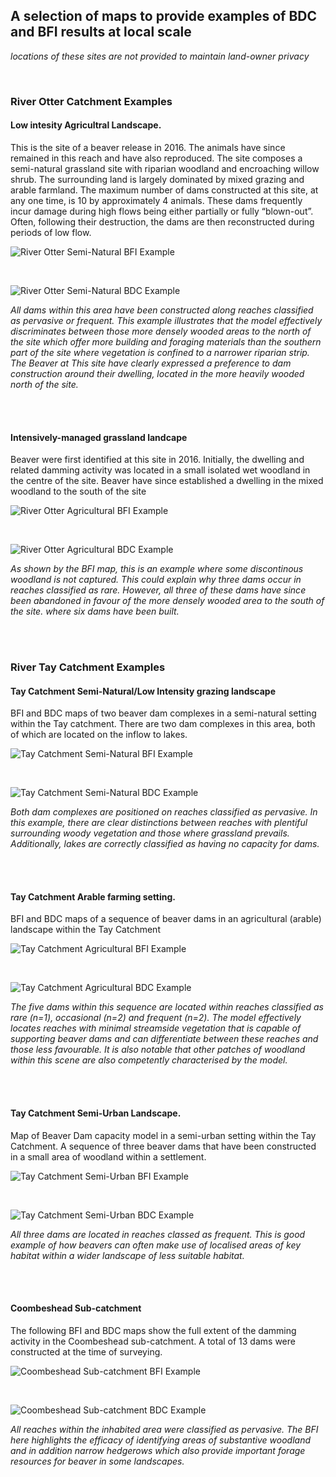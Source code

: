 ## A selection of maps to provide examples of BDC and BFI results at local scale
*locations of these sites are not provided to maintain land-owner privacy*

<br/>

### River Otter Catchment Examples

#### Low intesity Agricultral Landscape.

This is the site of a beaver release in 2016. The animals have since remained in this reach and have also reproduced. The site 
composes a semi-natural grassland site with riparian woodland and encroaching willow shrub. The surrounding land is largely dominated 
by mixed grazing and arable farmland. The maximum number of dams constructed at this site, at any one time, is 10 by approximately 4 
animals. These dams frequently incur damage during high flows being either partially or fully “blown-out”. Often, following their 
destruction, the dams are then reconstructed during periods of low flow.

![River Otter Semi-Natural BFI Example](./BDC_BHI_Maps/Otter_SemiNat_BFI.jpg)

<br/>

![River Otter Semi-Natural BDC Example](./BDC_BHI_Maps/Otter_SemiNat_BDC.jpg)

*All dams within this area have been constructed along reaches classified as pervasive or frequent. This example illustrates 
that the model effectively discriminates between those more densely wooded areas to the north of the site which offer more building 
and foraging materials than the southern part of the site where vegetation is confined to a narrower riparian strip. The Beaver at 
This site have clearly expressed a preference to dam construction around their dwelling, located in the more heavily wooded north
of the site.*


<br/>
<br/>

#### Intensively-managed grassland landcape

Beaver were first identified at this site in 2016. Initially, the dwelling and related damming activity was located in a small isolated 
wet woodland in the centre of the site. Beaver have since established a dwelling in the mixed woodland to the south of the site

![River Otter Agricultural BFI Example](./BDC_BHI_Maps/Otter_Agri_BFI.jpg)

<br/>

![River Otter Agricultural BDC Example](./BDC_BHI_Maps/Otter_Agri_BDC.jpg)

*As shown by the BFI map, this is an example where some discontinous woodland is not captured. This could explain why three dams 
occur in reaches classified as rare. However, all three of these dams have since been abandoned in favour of the more densely wooded
area to the south of the site. where six dams have been built.*

<br/>
<br/>

### River Tay Catchment Examples

#### Tay Catchment Semi-Natural/Low Intensity grazing landscape

BFI and BDC maps of two beaver dam complexes in a semi-natural setting within the Tay catchment. 
There are two dam complexes in this area, both of which are located on the inflow to lakes.

![Tay Catchment Semi-Natural BFI Example](./BDC_BHI_Maps/Tay_SemiNat_BFI.jpg)

<br/>

![Tay Catchment Semi-Natural BDC Example](./BDC_BHI_Maps/Tay_SemiNat_BDC.jpg)

*Both dam complexes are positioned on reaches classified as pervasive. In this example, there are clear distinctions between reaches 
with plentiful surrounding woody vegetation and those where grassland prevails. Additionally, lakes are correctly classified as having 
no capacity for dams.*

<br/>
<br/>

#### Tay Catchment Arable farming setting.

BFI and BDC maps of a sequence of beaver dams in an agricultural (arable) landscape within the Tay Catchment

![Tay Catchment Agricultural BFI Example](./BDC_BHI_Maps/Tay_Agri_BFI.jpg)

<br/>

![Tay Catchment Agricultural BDC Example](./BDC_BHI_Maps/Tay_Agri_BDC.jpg)

*The five dams within this sequence are located within reaches classified as rare (n=1), occasional (n=2) and frequent (n=2). 
The model effectively locates reaches with minimal streamside vegetation that is capable of supporting beaver dams and can differentiate 
between these reaches and those less favourable. It is also notable that other patches of woodland within this scene are also competently 
characterised by the model.* 

<br/>
<br/>

#### Tay Catchment Semi-Urban Landscape.

Map of Beaver Dam capacity model in a semi-urban setting within the Tay Catchment. A sequence of three beaver dams that have been constructed 
in a small area of woodland within a settlement.


![Tay Catchment Semi-Urban BFI Example](./BDC_BHI_Maps/Tay_Semi_Urban_BFI.jpg)

<br/>

![Tay Catchment Semi-Urban BDC Example](./BDC_BHI_Maps/Tay_Semi_Urban_BDC.jpg)

*All three dams are located in reaches classed as frequent. This is good example of how beavers can often make use of localised areas of 
key habitat within a wider landscape of less suitable habitat.*

<br/>
<br/>

#### Coombeshead Sub-catchment

The following BFI and BDC maps show the full extent of the damming activity in the Coombeshead sub-catchment. A total of 13 dams were constructed at the
time of surveying.

![Coombeshead Sub-catchment BFI Example](./BDC_BHI_Maps/Coombeshead_BFI.jpg)

<br/>

![Coombeshead Sub-catchment BDC Example](./BDC_BHI_Maps/Coombeshead_BDC.jpg)

*All reaches within the inhabited area were classified as pervasive. The BFI here highlights the efficacy of identifying areas of substantive woodland 
and in addition narrow hedgerows which also provide important forage resources for beaver in some landscapes.*

